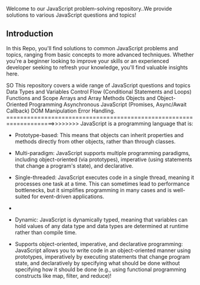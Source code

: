 Welcome to our JavaScript problem-solving repository..We provide solutions to various JavaScript questions and topics!

## Introduction
In this Repo, you'll find solutions to common JavaScript problems and topics, ranging from basic concepts to more advanced techniques. Whether you're a beginner looking to improve your skills or an experienced developer seeking to refresh your knowledge, you'll find valuable insights here.

SO This repository covers a wide range of JavaScript questions and topics
Data Types and Variables
Control Flow (Conditional Statements and Loops)
Functions and Scope
Arrays and Array Methods
Objects and Object-Oriented Programming
Asynchronous JavaScript (Promises, Async/Await  Callback)
DOM Manipulation
Error Handling.
====================================================================>>>>>>>>
JavaScript is a programming language that is:

* Prototype-based: This means that objects can inherit properties and methods directly from other objects, rather than through classes.

* Multi-paradigm: JavaScript supports multiple programming paradigms, including object-oriented (via prototypes), imperative (using statements that change a program's state), and declarative.
* Single-threaded: JavaScript executes code in a single thread, meaning it processes one task at a time. This can sometimes lead to performance bottlenecks, but it simplifies programming in many cases and is well-suited for event-driven applications.
* 
* Dynamic: JavaScript is dynamically typed, meaning that variables can hold values of any data type and data types are determined at runtime rather than compile time.

* Supports object-oriented, imperative, and declarative programming: JavaScript allows you to write code in an object-oriented manner using prototypes, imperatively by executing statements that change program state, and declaratively by specifying what should be done without specifying how it should be done (e.g., using functional programming constructs like map, filter, and reduce)!
